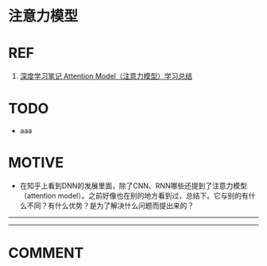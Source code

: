 # 注意力模型

# REF

1. [深度学习笔记 Attention Model（注意力模型）学习总结](https://blog.csdn.net/mpk_no1/article/details/72862348)




# TODO






  * aaa




# MOTIVE






  * 在知乎上看到DNN的发展里面，除了CNN、RNN哪些还提到了注意力模型（attention model）。之前好像也在别的地方看到过，总结下。它与别的有什么不同？有什么优势？是为了解决什么问题而提出来的？





* * *



























* * *





# COMMENT
